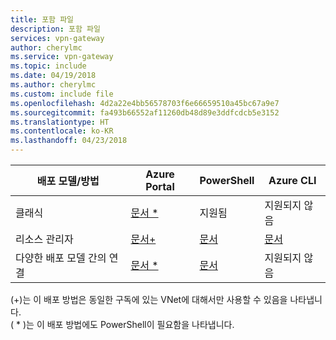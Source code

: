 ```yaml
---
title: 포함 파일
description: 포함 파일
services: vpn-gateway
author: cherylmc
ms.service: vpn-gateway
ms.topic: include
ms.date: 04/19/2018
ms.author: cherylmc
ms.custom: include file
ms.openlocfilehash: 4d2a22e4bb56578703f6e66659510a45bc67a9e7
ms.sourcegitcommit: fa493b66552af11260db48d89e3ddfcdcb5e3152
ms.translationtype: HT
ms.contentlocale: ko-KR
ms.lasthandoff: 04/23/2018
---
```

| **배포 모델/방법** | **Azure Portal** | **PowerShell** | **Azure CLI** |
| --- | --- | --- | --- |
| 클래식 |[문서 * ](../articles/vpn-gateway/vpn-gateway-howto-vnet-vnet-portal-classic.md)|지원됨 | 지원되지 않음|
| 리소스 관리자 |[문서+](../articles/vpn-gateway/vpn-gateway-howto-vnet-vnet-resource-manager-portal.md) |[문서](../articles/vpn-gateway/vpn-gateway-vnet-vnet-rm-ps.md) |[문서](../articles/vpn-gateway/vpn-gateway-howto-vnet-vnet-cli.md)
| 다양한 배포 모델 간의 연결 |[문서 * ](../articles/vpn-gateway/vpn-gateway-connect-different-deployment-models-portal.md) |[문서](../articles/vpn-gateway/vpn-gateway-connect-different-deployment-models-powershell.md) | 지원되지 않음 |

(+)는 이 배포 방법은 동일한 구독에 있는 VNet에 대해서만 사용할 수 있음을 나타냅니다.<br>
( * )는 이 배포 방법에도 PowerShell이 필요함을 나타냅니다.